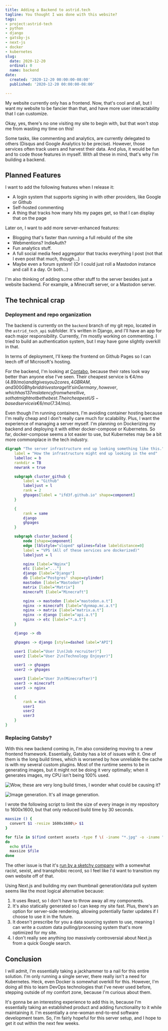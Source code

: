 ```yaml
---
title: Adding a Backend to astrid.tech
tagline: You thought I was done with this website?
tags:
- project:astrid-tech
- python
- django
- gatsby-js
- next-js
- docker
- kubernetes
slug:
  date: 2020-12-20
  ordinal: 0
  name: backend
date:
  created: '2020-12-20 00:00:00-08:00'
  published: '2020-12-20 00:00:00-08:00'

---
```


My website currently only has a frontend. Now, that's cool and all, but I want
my website to be fancier than that, and have more user interactability that I
can customize.

Okay, yes, there's no one visiting my site to begin with, but that won't stop me
from wasting my time on this!

Some tasks, like commenting and analytics, are currently delegated to others
(Disqus and Google Analytics to be precise). However, those services often track
users and harvest their data. And plus, it would be fun and to code those
features in myself. With all these in mind, that's why I'm building a backend.

## Planned Features

I want to add the following features when I release it:

- A login system that supports signing in with other providers, like Google or
  Github
- Self-hosted commenting
- A thing that tracks how many hits my pages get, so that I can display that on
  the page

Later on, I want to add more server-enhanced features:

- Blogging that's faster than running a full rebuild of the site
- Webmentions? IndieAuth?
- Fun analytics stuff.
- A full social media feed aggregator that tracks everything I post (not that I
  even post that much, though...)
- Maybe even a forum system! (Or I could just roll a Mastodon instance and call
  it a day. Or both...)

I'm also thinking of adding some other stuff to the server besides just a
website backend. For example, a Minecraft server, or a Mastodon server.

## The technical crap

### Deployment and repo organization

The backend is currently on the `backend` branch of my git repo, located in the
`astrid_tech_api` subfolder. It's written in Django, and I'll have an app for
each major responsibility. Currently, I'm mostly working on commenting. I tried
to build an authentication system, but I may have gone slightly overkill in
that.

In terms of deployment, I'll keep the frontend on Github Pages so I can leech
off of Microsoft's hosting.

For the backend, I'm looking at [Contabo](https://contabo.com/), because their
rates look way better than anyone else I've seen. Their cheapest service is
€4/mo ($4.89/mo) and it gives you 2 cores, 4GB RAM, and 300GB hybrid drive
storage! It's in Germany, however, which has 137ms latency from where I live, so
that might not be the best. Their cheapest US-based service is €6/mo
($7.34/mo).

Even though I'm running containers, I'm avoiding container hosting because I'm
really cheap and I don't really care much for scalability. Plus, I want the
experience of managing a server myself. I'm planning on Dockerizing my backend
and deploying it with either docker-compose or Kubernetes. So far,
docker-compose seems a lot easier to use, but Kubernetes may be a bit more
commonplace in the tech industry.

```dot
digraph "The server infrastructure end up looking something like this." {
    label = "How the infrastructure might end up looking in the end"
    labelloc = b
    rankdir = TB
    newrank = true

    subgraph cluster_github {
        label = "Github"
        labeljust = l
        rank = 2
        ghpages[label = "ifd3f.github.io" shape=component]
    }

    {
        rank = same
        django
        ghpages
    }

    subgraph cluster_backend {
        node [shape=component]
        edge [lblstyle="sloped" splines=false labeldistance=0]
        label = "VPS (All of these services are dockerized)"
        labeljust = l

        nginx [label="Nginx"]
        etc [label="..."]
        django [label="Django"]
        db [label="Postgres" shape=cylinder]
        mastodon [label="Mastodon"]
        matrix [label="Matrix"]
        minecraft [label="Minecraft"]

        nginx -> mastodon [label="mastodon.a.t"]
        nginx -> minecraft [label="dynmap.mc.a.t"]
        nginx -> matrix [label="matrix.a.t"]
        nginx -> django [label="api.a.t"]
        nginx -> etc [label="*.a.t"]
    }

    django -> db

    ghpages -> django [style=dashed label="API"]

    user1 [label="User 1\n(Job recruiter)"]
    user2 [label="User 2\n(Technology Enjoyer)"]

    user1 -> ghpages
    user2 -> ghpages

    user3 [label="User 3\n(Minecrafter)"]
    user3 -> minecraft
    user3 -> nginx

    {
        rank = min
        user1
        user2
        user3
    }
}
```

### Replacing Gatsby?

With this new backend coming in, I'm also considering moving to a new frontend
framework. Essentially, Gatsby has a lot of issues with it. One of them is the
long build times, which is worsened by how unreliable the cache is with my
several custom plugins. Most of the runtime seems to be in generating images,
but it might not be doing it very optimally; when it generates images, my CPU
isn't being 100% used.

![Wow, these are very long build times, I wonder what could be causing it?](https://s3.us-west-000.backblazeb2.com/nyaabucket/7b4a0d2627a4c29166edfcf5ed7b7d225f9438488f8d7f0bcb4ee244bb72cbba/gatsby-build-ci.png)

![Image generation. It's all image generation.](https://s3.us-west-000.backblazeb2.com/nyaabucket/ed3f4dc9ddb12f4f7a149332d4daf5ba252c510631cb36b92be9d3dd80077015/gatsby-build.png)

I wrote the following script to limit the size of every image in my repository
to 1600x1600, but that only reduced build time by 30 seconds.

```bash
maxsize () {
  convert $1 -resize 1600x1600\> $1
}

for file in $(find content assets -type f \( -iname "*.jpg" -o -iname "*.png" -o -iname "*.jpeg" \) )
do
  echo $file
  maxsize $file
done
```

The other issue is that it's
[run by a sketchy company](https://twitter.com/tesseralis/status/1293649007739191296)
with a somewhat racist, sexist, and transphobic record, so I feel like I'd want
to transition my own website off of that.

Using Next.js and building my own thumbnail generation/data pull system seems
like the most logical alternative because:

1. It uses React, so I don't have to throw away all my components.
2. It's also statically generated so I can keep my site fast. Plus, there's an
   option for server-side rendering, allowing potentially faster updates if I
   choose to use it in the future.
3. It doesn't prescribe for you a data sourcing system to use, meaning I can
   write a custom data pulling/processing system that's more optimized for my
   site.
4. I don't really see anything _too_ massively controversial about Next.js from
   a quick Google search.

## Conclusion

I will admit, I'm essentially taking a jackhammer to a nail for this entire
solution. I'm only running a single server, there really isn't a need for
Kubernetes. Heck, even Docker is somewhat overkill for this. However, I'm doing
all this to learn DevOps technologies that I've never used before, stepping
outside of my comfort zone, because I'm curious about them.

It's gonna be an interesting experience to add this in, because I'm essentially
taking an established product and adding functionality to it while maintaining
it. I'm essentially a one-woman end-to-end software development team. So, I'm
fairly hopeful for this server setup, and I hope to get it out within the next
few weeks.